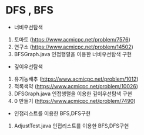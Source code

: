 # DFS , BFS



- 너비우선탐색

1.  토마토 (https://www.acmicpc.net/problem/7576)
2.  연구소 (https://www.acmicpc.net/problem/14502) 
3.  BFSGraph.java 인접행렬을 이용한 너비우선탐색 구현

- 깊이우선탐색

1.  유기농배추 (https://www.acmicpc.net/problem/1012)
2.  적록색약 (https://www.acmicpc.net/problem/10026) 
3.  DFSGraph.java 인접행렬을 이용한 깊이우선탐색 구현
4.  0 만들기 (https://www.acmicpc.net/problem/7490)

- 인접리스트를 이용한 BFS,DFS구현 
1. AdjustTest.java 인접리스트를 이용한 BFS,DFS구현 